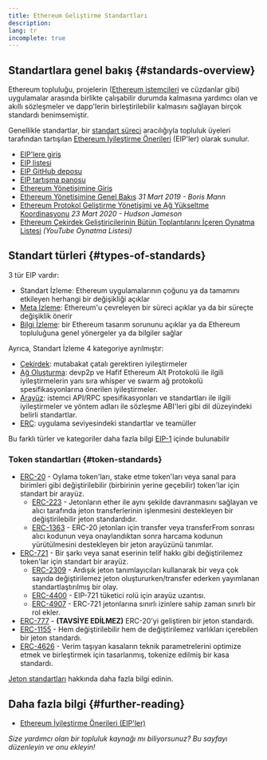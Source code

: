 ```yaml
---
title: Ethereum Geliştirme Standartları
description:
lang: tr
incomplete: true
---
```


## Standartlara genel bakış {#standards-overview}

Ethereum topluluğu, projelerin ([Ethereum istemcileri](/developers/docs/nodes-and-clients/) ve cüzdanlar gibi) uygulamalar arasında birlikte çalışabilir durumda kalmasına yardımcı olan ve akıllı sözleşmeler ve dapp'lerin birleştirilebilir kalmasını sağlayan birçok standardı benimsemiştir.

Genellikle standartlar, bir [standart süreci](https://eips.ethereum.org/EIPS/eip-1) aracılığıyla topluluk üyeleri tarafından tartışılan [Ethereum İyileştirme Önerileri](/eips/) (EIP'ler) olarak sunulur.

- [EIP'lere giriş](/eips/)
- [EIP listesi](https://eips.ethereum.org/)
- [EIP GitHub deposu](https://github.com/ethereum/EIPs)
- [EIP tartışma panosu](https://ethereum-magicians.org/c/eips)
- [Ethereum Yönetişimine Giriş](/governance/)
- [Ethereum Yönetişimine Genel Bakış](https://web.archive.org/web/20201107234050/https://blog.bmannconsulting.com/ethereum-governance/) _31 Mart 2019 - Boris Mann_
- [Ethereum Protokol Geliştirme Yönetişimi ve Ağ Yükseltme Koordinasyonu](https://hudsonjameson.com/posts/2020-03-23-ethereum-protocol-development-governance-and-network-upgrade-coordination/) _23 Mart 2020 - Hudson Jameson_
- [Ethereum Çekirdek Geliştiricilerinin Bütün Toplantılarını İçeren Oynatma Listesi](https://www.youtube.com/@EthereumProtocol) _(YouTube Oynatma Listesi)_

## Standart türleri {#types-of-standards}

3 tür EIP vardır:

- Standart İzleme: Ethereum uygulamalarının çoğunu ya da tamamını etkileyen herhangi bir değişikliği açıklar
- [Meta İzleme](https://eips.ethereum.org/meta): Ethereum'u çevreleyen bir süreci açıklar ya da bir süreçte değişiklik önerir
- [Bilgi İzleme](https://eips.ethereum.org/informational): bir Ethereum tasarım sorununu açıklar ya da Ethereum topluluğuna genel yönergeler ya da bilgiler sağlar

Ayrıca, Standart İzleme 4 kategoriye ayrılmıştır:

- [Çekirdek](https://eips.ethereum.org/core): mutabakat çatalı gerektiren iyileştirmeler
- [Ağ Oluşturma](https://eips.ethereum.org/networking): devp2p ve Hafif Ethereum Alt Protokolü ile ilgili iyileştirmelerin yanı sıra whisper ve swarm ağ protokolü spesifikasyonlarına önerilen iyileştirmeler.
- [Arayüz](https://eips.ethereum.org/interface): istemci API/RPC spesifikasyonları ve standartları ile ilgili iyileştirmeler ve yöntem adları ile sözleşme ABI'leri gibi dil düzeyindeki belirli standartlar.
- [ERC](https://eips.ethereum.org/erc): uygulama seviyesindeki standartlar ve teamüller

Bu farklı türler ve kategoriler daha fazla bilgi [EIP-1](https://eips.ethereum.org/EIPS/eip-1#eip-types) içinde bulunabilir

### Token standartları {#token-standards}

- [ERC-20](/developers/docs/standards/tokens/erc-20/) - Oylama token'ları, stake etme token'ları veya sanal para birimleri gibi değiştirilebilir (birbirinin yerine geçebilir) token'lar için standart bir arayüz.
  - [ERC-223](/developers/docs/standards/tokens/erc-223/) - Jetonların ether ile aynı şekilde davranmasını sağlayan ve alıcı tarafında jeton transferlerinin işlenmesini destekleyen bir değiştirilebilir jeton standardıdır.
  - [ERC-1363](https://eips.ethereum.org/EIPS/eip-1363) - ERC-20 jetonları için transfer veya transferFrom sonrası alıcı kodunun veya onaylandıktan sonra harcama kodunun yürütülmesini destekleyen bir jeton arayüzünü tanımlar.
- [ERC-721](/developers/docs/standards/tokens/erc-721/) - Bir şarkı veya sanat eserinin telif hakkı gibi değiştirilemez token'lar için standart bir arayüz.
  - [ERC-2309](https://eips.ethereum.org/EIPS/eip-2309) - Ardışık jeton tanımlayıcıları kullanarak bir veya çok sayıda değiştirilemez jeton oluştururken/transfer ederken yayımlanan standartlaştırılmış bir olay.
  - [ERC-4400](https://eips.ethereum.org/EIPS/eip-4400) - EIP-721 tüketici rolü için arayüz uzantısı.
  - [ERC-4907](https://eips.ethereum.org/EIPS/eip-4907) - ERC-721 jetonlarına sınırlı izinlere sahip zaman sınırlı bir rol ekler.
- [ERC-777](/developers/docs/standards/tokens/erc-777/) - **(TAVSİYE EDİLMEZ)** ERC-20'yi geliştiren bir jeton standardı.
- [ERC-1155](/developers/docs/standards/tokens/erc-1155/) - Hem değiştirilebilir hem de değiştirilemez varlıkları içerebilen bir jeton standardı.
- [ERC-4626](/developers/docs/standards/tokens/erc-4626/) - Verim taşıyan kasaların teknik parametrelerini optimize etmek ve birleştirmek için tasarlanmış, tokenize edilmiş bir kasa standardı.

[Jeton standartları](/developers/docs/standards/tokens/) hakkında daha fazla bilgi edinin.

## Daha fazla bilgi {#further-reading}

- [Ethereum İyileştirme Önerileri (EIP'ler)](/eips/)

_Size yardımcı olan bir topluluk kaynağı mı biliyorsunuz? Bu sayfayı düzenleyin ve onu ekleyin!_
